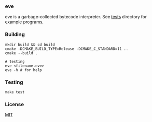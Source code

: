 ### eve

eve is a garbage-collected bytecode interpreter. See [tests](https://github.com/ziord/eve/tree/master/tests) directory for example programs.

### Building
```
mkdir build && cd build
cmake -DCMAKE_BUILD_TYPE=Release -DCMAKE_C_STANDARD=11 ..
cmake --build .

# testing
eve <filename.eve>
eve -h # for help
```

### Testing
`make test`

### License
[MIT](https://github.com/ziord/eve/blob/master/LICENSE.txt)